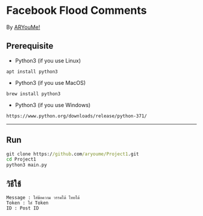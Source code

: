 # Facebook Flood Comments
By [ARYouMe!](https://facebook.com/iboy.sloth)

## Prerequisite
- Python3 (if you use Linux)
```
apt install python3
```
- Python3 (if you use MacOS)
```
brew install python3
```
- Python3 (if you use Windows)
``` 
https://www.python.org/downloads/release/python-371/
```

___

## Run
```cmd
git clone https://github.com/aryoume/Project1.git
cd Project1
python3 main.py
```

## วิธีใช้
```
Message : ใส่ข้อความ วรรคได้ ไทยได้
Token : ใส่ Token
ID : Post ID
```
